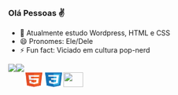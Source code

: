 ### Olá Pessoas ✌

- 🌱 Atualmente estudo Wordpress, HTML e CSS
- 😄 Pronomes: Ele/Dele
- ⚡ Fun fact: Viciado em cultura pop-nerd

<div style = "display: flex; align=center;>
  <a href="https://github.com/rikellmee">
  <img height="180em" src="https://github-readme-stats.vercel.app/api?username=rikellmee&show_icons=true&theme=dark&include_all_commits=true&count_private=true"/>
  <img height="180em" src="https://github-readme-stats.vercel.app/api/top-langs/?username=rikellmee&layout=compact&langs_count=7&theme=dark"/>
<div style="display: inline_block"><br>
 <img align="left" alt="Rafa-HTML" height="30" width="40" src="https://raw.githubusercontent.com/devicons/devicon/master/icons/html5/html5-original.svg">
 <img align="left" alt="Rafa-CSS" height="30" width="40" src="https://raw.githubusercontent.com/devicons/devicon/master/icons/css3/css3-original.svg">
 <img align="left" height="30" width="40" src="https://cdn.jsdelivr.net/gh/devicons/devicon/icons/wordpress/wordpress-original.svg" />
<div style="display: inline_block"><br>

</div>
